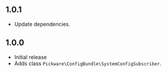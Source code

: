 ## 1.0.1

* Update dependencies.


## 1.0.0

* Initial release
* Adds class `Pickware\ConfigBundle\SystemConfigSubscriber`.
